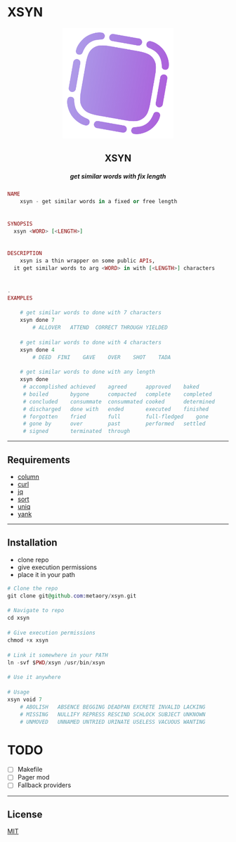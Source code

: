 XSYN
====

<div align=center>
  <img alt="logo-of-xsyn" src="https://raw.githubusercontent.com/metaory/xsyn/master/.github/assets/ico.png" width="50%">
  <h2>XSYN</h2>
  <h5>get similar words with fix length</h5>
</div>

```ex
NAME
	xsyn - get similar words in a fixed or free length


SYNOPSIS
  xsyn <WORD> [<LENGTH>]


DESCRIPTION
	xsyn is a thin wrapper on some public APIs,
  it get similar words to arg <WORD> in with [<LENGTH>] characters


.
EXAMPLES

	# get similar words to done with 7 characters
	xsyn done 7
		# ALLOVER	ATTEND	CORRECT	THROUGH	YIELDED

	# get similar words to done with 4 characters
	xsyn done 4
		# DEED	FINI	GAVE	OVER	SHOT	TADA

	# get similar words to done with any length
	xsyn done
	 # accomplished	achieved	agreed		approved	baked
	 # boiled		bygone		compacted	complete	completed
	 # concluded	consummate	consummated	cooked		determined
	 # discharged	done with	ended		executed	finished
	 # forgotten	fried		full		full-fledged	gone
	 # gone by		over		past		performed	settled
	 # signed		terminated	through
```

---

Requirements
------------

- [column](https://archlinux.org/packages/?q=column)
- [curl](https://github.com/curl/curl)
- [jq](https://archlinux.org/packages/?q=jq)
- [sort](https://archlinux.org/packages/?q=sort)
- [uniq](https://archlinux.org/packages/?q=uniq)
- [yank](https://archlinux.org/packages/?q=yank)

---


Installation
------------

- clone repo
- give execution permissions
- place it in your path

```ex
# Clone the repo
git clone git@github.com:metaory/xsyn.git

# Navigate to repo
cd xsyn

# Give execution permissions
chmod +x xsyn

# Link it somewhere in your PATH
ln -svf $PWD/xsyn /usr/bin/xsyn

# Use it anywhere

# Usage
xsyn void 7
	# ABOLISH	ABSENCE	BEGGING	DEADPAN	EXCRETE	INVALID	LACKING
	# MISSING	NULLIFY	REPRESS	RESCIND	SCHLOCK	SUBJECT	UNKNOWN
	# UNMOVED	UNNAMED	UNTRIED	URINATE	USELESS	VACUOUS	WANTING

```

TODO
====
- [ ] Makefile
- [ ] Pager mod
- [ ] Fallback providers

---

## License

[MIT](LICENSE)
